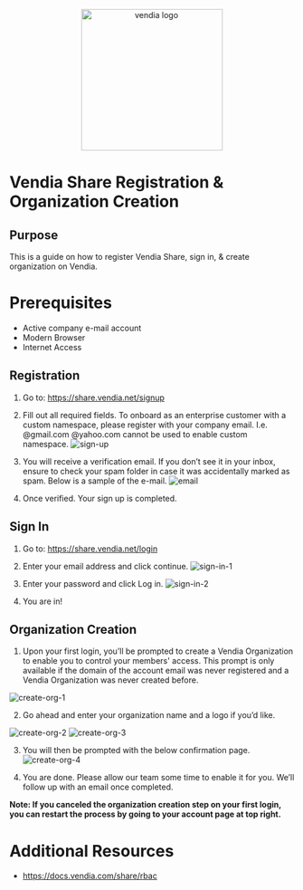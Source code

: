 <p align="center">
  <a href="https://vendia.net/">
    <img src="https://www.vendia.com/images/logo/logo.svg" alt="vendia logo" width="250px">
  </a>
</p>


# Vendia Share Registration & Organization Creation


## Purpose
This is a guide on how to register Vendia Share, sign in, & create organization on Vendia.

# Prerequisites
* Active company e-mail account
* Modern Browser
* Internet Access

## Registration
1. Go to: https://share.vendia.net/signup

2. Fill out all required fields. To onboard as an enterprise customer with a custom namespace, please register with your company email. I.e. @gmail.com @yahoo.com cannot be used to enable custom namespace.
![sign-up](./img/sign-up.png)

3. You will receive a verification email. If you don’t see it in your inbox, ensure to check your spam folder in case it was accidentally marked as spam. Below is a sample of the e-mail.
![email](./img/email.png)

4. Once verified. Your sign up is completed.


## Sign In

1. Go to: https://share.vendia.net/login

2. Enter your email address and click continue.
![sign-in-1](./img/sign-in-1.png)

3. Enter your password and click Log in.
![sign-in-2](./img/sign-in-2.png)

4. You are in!

## Organization Creation

1. Upon your first login, you’ll be prompted to create a Vendia Organization to enable you to control your members' access. This prompt is only available if the domain of the account email was never registered and a Vendia Organization was never created before.

![create-org-1](./img/create-org-1.png)

2. Go ahead and enter your organization name and a logo if you’d like.

![create-org-2](./img/create-org-2.png)
![create-org-3](./img/create-org-3.png)

3. You will then be prompted with the below confirmation page.
![create-org-4](./img/create-org-4.png)

4. You are done. Please allow our team some time to enable it for you. We’ll follow up with an email once completed.

**Note:
If you canceled the organization creation step on your first login, you can restart the process by going to your account page at top right.**

# Additional Resources

* https://docs.vendia.com/share/rbac